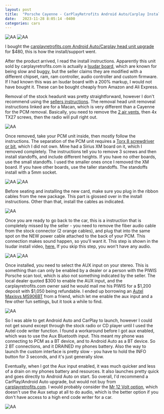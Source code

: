 ```yaml
---
layout: post
title:  "Porsche Cayenne - CarPlayRetrofits Android Auto/Carplay Install"
date:   2023-11-28 8:05:14 -0400
categories: cars
---
```


![AA](/images/aa/10.jpeg)
![AA](/images/aa/7.jpg)

I bought the [carplayretrofits.com Android Auto/Carplay head unit upgrade](https://carplayretrofits.com/products/carplay-andrioid-auto-plug-and-play-kit-for-porsche-pcm-3-1) for $480, this is how the install/support went. 

After the product arrived, I read the install instructions. Apparently this unit sold by carplayretrofits.com is actually a [Isudar board](https://amzn.to/3GnR6H6), which are known for being slow and buggy, but the seller claims they are modified with a different chipset, ram, ram controller, audio controller and custom firmware. If I had known this was an Isudar board with a 200% markup, I would not have bought it. These can be bought cheaply from Amazon and Ali Express. 

Removal of the stock headunit was pretty straightforward, however I don't recommend using the [sellers instructions](https://cdn.shopify.com/s/files/1/0721/0847/4648/files/CPRF.pdf?v=1690511085). The removal head unit removeal instructions linked are for a Macan, which is very different than a Cayenne for the PCM removal. Basically, you need to remove the [2 air vents](https://www.youtube.com/watch?v=2v_dnikEjzM), then 4x TX27 screws, then the radio will pull right out. 

![AA](/images/aa/3.jpg)

Once removed, take your PCM unit inside, then mostly follow the instructions. The separation of the PCM unit requires a [Torx 8 screwdriver or bit](https://amzn.to/417KrdW), which I did not own. Mine had a Sirius XM board on it, which I removed completely. The instructions tell you to remove 3 screws and then install standoffs, and include different heights. If you have no other boards, use the small standoffs. I used the smaller ones once I removed the XM board. If you have other boards, use the taller standoffs. The standoffs install with a 5mm socket. 

![AA](/images/aa/1.jpg)
![AA](/images/aa/2.jpg)

Before seating and installing the new card, make sure you plug in the ribbon cables from the new package. This part is glossed over in the install instructions. Other than that, install the cables as indicated. 

![AA](/images/aa/4.jpg)

Once you are ready to go back to the car, this is a instruction that is completely missed by the seller - you need to remove the fiber audio cable from the stock connector (2 orange cables), and plug that into the same spot on the NEW power cable attached to the back of your PCM. This connection makes sound happen, so you'll want it. This step is shown in the Isudar install video, [here.](https://youtu.be/I-OjeOMdo-E?si=6aerbiFAI2mT4KT9&t=337) If you skip this step, you won't have any audio.

![AA](/images/aa/6.jpg)
![AA](/images/aa/5.jpg)

Once installed, you need to select the AUX input on your stereo. This is something than can only be enabled by a dealer or a person with the PIWIS Porsche scan tool, which is also not something indicated by the seller. The local dealer quoted $300 to enable the AUX input, and the carplayretrofits.com owner said he would mail me his PIWIS for a $1,200 deposit with $1,050 being refundable. I ended up borrowing an [Autel Maxisys MS906BT](https://amzn.to/3QTdxsI) from a friend, which let me enable the aux input and a few other fun settings, but it took a while to find.

![AA](/images/aa/8.jpeg)

So I was able to get Android Auto and CarPlay to launch, however I could not get sound except through the stock radio or CD player until I used the Autel code writer function. I found a workaround before I got aux enabled, which was to use the Aux Bluetooth input. This meant my phone was connecting to PCM as a BT device, and to Android Auto as a BT device. So 2 BT connections, and it DRAINED my phones battery. Also the way to launch the custom interface is pretty slow - you have to hold the INFO button for 3 seconds, and it's just generally slow. 

Eventually, when I got the Aux input enabled, it was much quicker and less of a drain on my phones battery and resources. It also launches pretty quick and goes directly to Android Auto on start. So overall, I'd recommend a CarPlay/Android Auto upgrade, but would not buy from [carplayretrofits.com](https://carplayretrofits.com/products/carplay-andrioid-auto-plug-and-play-kit-for-porsche-pcm-3-1). I would probably consider the [Mr 12 Volt option](https://www.mr12volt.com/collections/porsche/products/p2000-pcm31mm), which doesn't use the Aux setup at all to do audio, which is the better option if you don't have access to a high end code writer for a car. 

![AA](/images/aa/9.jpeg)
